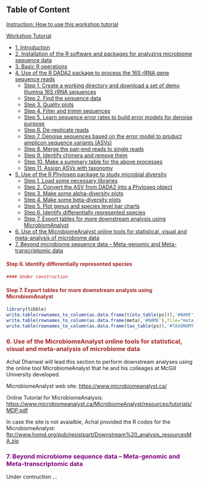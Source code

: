 <h2>Table of Content</h2>

[Instruction: How to use this workshop tutorial](part1)

[Workshop Tutorial](part2)

* [1. Introduction](part2/#A1)
* [2. Installation of the R software and packages for analyzing microbiome sequence data](part2/#A2)
* [3. Basic R operations](part2/A3)
* [4. Use of the R DADA2 package to process the 16S rRNA gene sequence reads](part2-4)
	* [Step 1. Create a working directory and download a set of demo Illumina 16S rRNA sequences](part2-4/#A1)
	* [Step 2. Find the sequence data](part2-4/#A2)
	* [Step 3. Quality plots]([part2-4/#A3)
	* [Step 4. Filter and trimm sequences](part2-4/#A4)
	* [Step 5. Learn sequence error rates to build error models for denoise purpose](part2/#A5)
	* [Step 6. De-replicate reads](part2-4/#A6)
	* [Step 7. Denoise sequences based on the error model to product amplicon sequence variants (ASVs)](part2-4/#A7)
	* [Step 8. Merge the pair-end reads to single reads](part2-4/#A8)
	* [Step 9. Identify chimera and remove them](part2-4/#A9)
	* [Step 10. Make a summary table for the above processes](part2-4/#A10)
	* [Step 11. Assign ASVs with taxonomy](part2-4/#A11)
* [5. Use of the R Phyloseq package to study microbial diversity](part2-5)
	* [Step 1. Load some necessary libraries](part2-5/#A1)
	* [Step 2. Convert the ASV from DADA2 into a Phyloseq object](part2-5/#A2)
	* [Step 3. Make some alpha-diversity plots]([part2-5/#A3)
	* [Step 4. Make some beta-diversity plots](part2-5/#A4)
	* [Step 5. Plot genus and species level bar charts](part2-5/#A5)
	* [Step 6. Identify differentially represented species](part2-5/#A6)
	* [Step 7. Export tables for more downstream analysis using MicrobiomAnalyst](part2-5/#A7)
* [6. Use of the MicrobiomeAnalyst online tools for statistical, visual and meta-analysis of microbiome data](part2-6)
* [7. Beyond microbiome sequence data – Meta-genomic and Meta-transcriptomic data](part2-7)  








<h4 style="font-weight:bold;color:brown"> Step 6. Identify differentially represented species</h4>

```R
#### Under construction

```

<h4 style="font-weight:bold;color:brown"> Step 7. Export tables for more downstream analysis using MicrobiomAnalyst</h4>

```R
library(tibble)
write.table(rownames_to_column(as.data.frame(t(otu_table(ps))),'#NAME'),file="otu_table.txt",sep="\t",quote=FALSE,row.names=F)
write.table(rownames_to_column(as.data.frame(meta),'#NAME'),file="meta_table.txt",sep="\t",quote=FALSE,row.names=F)
write.table(rownames_to_column(as.data.frame(tax_table(ps)),'#TAXONOMY'),file="tax_table.txt",sep="\t",quote=FALSE,row.names=F)

```


<h3 style="font-weight:bold;color:brown"> 6. Use of the MicrobiomeAnalyst online tools for statistical, visual and meta-analysis of microbiome data</h3>

Achal Dhariwal will lead this section to perform downstream analyses using the online tool MicrobiomeAnalyst that he and his colleages at McGill University developed. 

MicrobiomeAnalyst web site:
<https://www.microbiomeanalyst.ca/>

Online Tutorial for MicrobiomeAnalysis:
<https://www.microbiomeanalyst.ca/MicrobiomeAnalyst/resources/tutorials/MDP.pdf>

In case the site is not avaialble, Achal provided the R codes for the MicrobiomeAnalyst:
<ftp://www.homd.org/pub/resistpart/Downstream%20_analysis_resourcesMA.zip>


<h3 style="font-weight:bold;color:purple"> 7. Beyond microbiome sequence data – Meta-genomic and Meta-transcriptomic data</h3>

Under contruction ...
